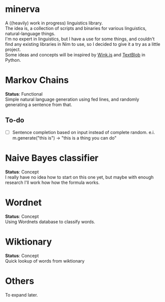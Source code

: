 # minerva
A ((heavily) work in progress) linguistics library. <br>
The idea is, a collection of scripts and binaries for various linguistics, natural-language things.<br>
I'm no expert in linguistics, but I have a use for some things, and couldn't find any existing libraries in Nim to use, so I decided to give it a try as a little project.<br>
Some ideas and concepts will be inspired by [Wink.js](https://winkjs.org/packages.html) and [TextBlob](https://pypi.org/project/textblob/) in Python.

# Markov Chains
**Status**: Functional <br>
Simple natural language generation using fed lines, and randomly generating a sentence from that.
## To-do
- [ ] Sentence completion based on input instead of complete random. e.i. m.generate("this is") -> "this is a thing you can do"

# Naive Bayes classifier
**Status**: Concept <br>
I really have no idea how to start on this one yet, but maybe with enough research I'll work how how the formula works.

# Wordnet
**Status**: Concept<br>
Using Wordnets database to classify words.

# Wiktionary
**Status**: Concept<br>
Quick lookup of words from wiktionary

# Others
To expand later.
